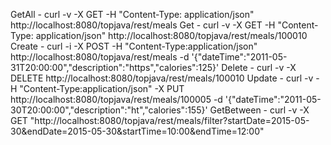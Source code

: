 GetAll - curl -v -X GET -H "Content-Type: application/json" http://localhost:8080/topjava/rest/meals
Get - curl -v -X GET -H "Content-Type: application/json" http://localhost:8080/topjava/rest/meals/100010
Create - curl -i -X POST -H "Content-Type:application/json" http://localhost:8080/topjava/rest/meals -d '{"dateTime":"2011-05-31T20:00:00","description":"https","calories":125}'
Delete - curl -v -X DELETE http://localhost:8080/topjava/rest/meals/100010
Update - curl -v -H "Content-Type:application/json" -X PUT http://localhost:8080/topjava/rest/meals/100005 -d '{"dateTime":"2011-05-30T20:00:00","description":"ht","calories":155}'
GetBetween - curl -v -X GET "http://localhost:8080/topjava/rest/meals/filter?startDate=2015-05-30&endDate=2015-05-30&startTime=10:00&endTime=12:00"
